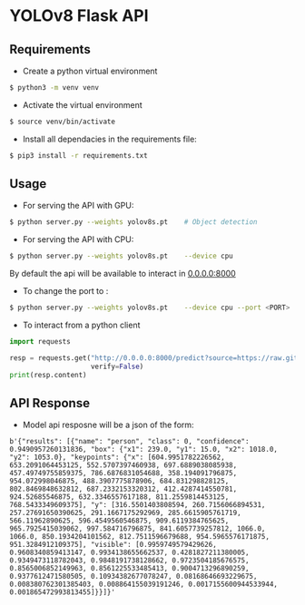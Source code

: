 # YOLOv8 Flask API

## Requirements

- Create a python virtual environment

```bash
$ python3 -m venv venv
```

- Activate the virtual environment

```bash
$ source venv/bin/activate
```

- Install all dependacies in the requirements file:

```bash
$ pip3 install -r requirements.txt
```

## Usage

- For serving the API with GPU:

```bash
$ python server.py --weights yolov8s.pt    # Object detection
```

- For serving the API with CPU:

```bash
$ python server.py --weights yolov8s.pt    --device cpu
```

By default the api will be available to interact in [0.0.0.0:8000](0.0.0.0:8000)

- To change the port to <PORT>:

```bash
$ python server.py --weights yolov8s.pt    --device cpu --port <PORT>
```

- To interact from a python client

```python
import requests

resp = requests.get("http://0.0.0.0:8000/predict?source=https://raw.githubusercontent.com/ultralytics/ultralytics/main/ultralytics/assets/zidane.jpg&save_txt=T",
                    verify=False)
print(resp.content)

```

## API Response

- Model api resposne will be a json of the form:

```
b'{"results": [{"name": "person", "class": 0, "confidence": 0.9490957260131836, "box": {"x1": 239.0, "y1": 15.0, "x2": 1018.0, "y2": 1053.0}, "keypoints": {"x": [604.9951782226562, 653.2091064453125, 552.5707397460938, 697.6889038085938, 457.49749755859375, 786.6876831054688, 358.194091796875, 954.072998046875, 488.3907775878906, 684.831298828125, 802.8469848632812, 687.2332153320312, 412.4287414550781, 924.52685546875, 632.3346557617188, 811.2559814453125, 768.5433349609375], "y": [316.5501403808594, 260.7156066894531, 257.27691650390625, 291.1667175292969, 285.6615905761719, 566.11962890625, 596.4549560546875, 909.6119384765625, 965.7925415039062, 997.584716796875, 841.6057739257812, 1066.0, 1066.0, 850.1934204101562, 812.7511596679688, 954.5965576171875, 951.3284912109375], "visible": [0.9959749579429626, 0.9608340859413147, 0.9934138655662537, 0.4281827211380005, 0.9349473118782043, 0.9848191738128662, 0.9723504185676575, 0.8565006852149963, 0.8561225533485413, 0.9004713296890259, 0.9377612471580505, 0.10934382677078247, 0.08168646693229675, 0.008380762301385403, 0.008864155039191246, 0.0017155600944533944, 0.001865472993813455]}}]}'
```
